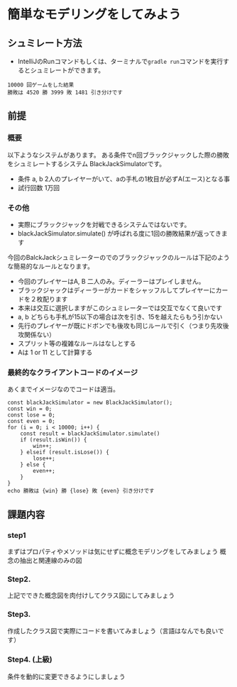 # 簡単なモデリングをしてみよう

## シュミレート方法

- IntelliJのRunコマンドもしくは、ターミナルで`gradle run`コマンドを実行するとシュミレートができます。

```
10000 回ゲームをした結果
勝敗は 4520 勝 3999 敗 1481 引き分けです
```

## 前提

### 概要

以下ようなシステムがあります。
ある条件でn回ブラックジャックした際の勝敗をシュミレートするシステム
BlackJackSimulatorです。

- 条件
a, b 2人のプレイヤーがいて、aの手札の1枚目が必ずA(エース)となる事
- 試行回数
1万回

### その他

- 実際にブラックジャックを対戦できるシステムではないです。
- blackJackSimulator.simulate() が呼ばれる度に1回の勝敗結果が返ってきます

今回のBalckJackシュミレーターのでのブラックジャックのルールは下記のような簡易的なルールとなります。

- 今回のプレイヤーはA, B 二人のみ。ディーラーはプレイしません。
- ブラックジャックはディーラーがカードをシャッフルしてプレイヤーにカードを２枚配ります
- 本来は交互に選択しますがこのシュミレーターでは交互でなくて良いです
- a, b どちらも手札が15以下の場合は次を引き、15を越えたらもう引かない
- 先行のプレイヤーが既にドボンでも後攻も同じルールで引く（つまり先攻後攻関係ない）
- スプリット等の複雑なルールはなしとする
- Aは 1 or 11 として計算する

### 最終的なクライアントコードのイメージ

あくまでイメージなのでコードは適当。

```javascript=
const blackJackSimulator = new BlackJackSimulator();
const win = 0;
const lose = 0;
const even = 0;
for (i = 0; i < 10000; i++) {
    const result = blackJackSimulator.simulate()
    if (result.isWin()) {
		win++;
	} elseif (result.isLose()) {
		lose++;
	} else {
        even++;
    }
}
echo 勝敗は {win} 勝 {lose} 敗 {even} 引き分けです
```

## 課題内容

### step1

まずはプロパティやメソッドは気にせずに概念モデリングをしてみましょう
概念の抽出と関連線のみの図

### Step2.

上記でできた概念図を肉付けしてクラス図にしてみましょう

### Step3.

作成したクラス図で実際にコードを書いてみましょう（言語はなんでも良いです）

### Step4. (上級)

条件を動的に変更できるようにしましょう
